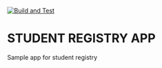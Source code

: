 [![Build and Test](https://github.com/dimosoftuni/Student-Registry-App-June/actions/workflows/build_test.yml/badge.svg)](https://github.com/dimosoftuni/Student-Registry-App-June/actions/workflows/build_test.yml)

# STUDENT REGISTRY APP
Sample app for student registry
